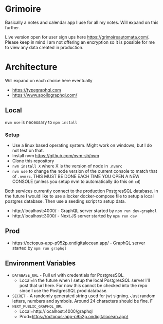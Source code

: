 # Grimoire

Basically a notes and calendar app I use for all my notes. Will expand on this further.

Live version open for user sign ups here https://grimoireautomata.com/. Please keep in mind I am not offering an encryption so it is possible for me to view any data created in production.

# Architecture

Will expand on each choice here eventually

- https://typegraphql.com
- https://www.apollographql.com/

## Local

`nvm use` is necessary to `npm install`

### Setup

- Use a linux based operating system. Might work on windows, but I do not test on that.
- Install nvm https://github.com/nvm-sh/nvm
- Clone this repository
- `nvm install X` where X is the version of node in `.nvmrc`
- `nvm use` to change the node version of the current console to match that of `.nvmrc`. THIS MUST BE DONE EACH TIME YOU OPEN A NEW CONSOLE (unless you setup nvm to automatically do this on `cd`)

Both services currently connect to the production PostgresSQL database. In the future I would like to use a locker docker-compose file to setup a local postgres database. Then use a seeding script to setup data.

- http://localhost:4000/ - GraphQL server started by `npm run dev-graphql`
- http://localhost:3000/ - Next.JS server started by `npm run dev`

## Prod

- https://octopus-app-p952p.ondigitalocean.app/ - GraphQL server started by `npm run graphql`

## Environment Variables

- `DATABASE_URL` - Full url with credentials for PostgresSQL.
  - Local=In the future when I setup the local PostgresSQL server I'll post that url here. For now this cannot be checked into the repo since I use the PostgresSQL prod database.
- `SECRET` - A randomly generated string used for jwt signing. Just random letters, numbers and symbols. Around 24 characters should be fine. F
- `NEXT_PUBLIC_GRAPHQL_URL`
  - Local=http://localhost:4000/graphql
  - Prod=https://octopus-app-p952p.ondigitalocean.app/
